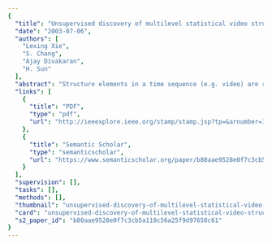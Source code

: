 ```yaml
---
{
  "title": "Unsupervised discovery of multilevel statistical video structures using hierarchical hidden Markov models",
  "date": "2003-07-06",
  "authors": [
    "Lexing Xie",
    "S. Chang",
    "Ajay Divakaran",
    "H. Sun"
  ],
  "abstract": "Structure elements in a time sequence (e.g. video) are repetitive segments with consistent deterministic or stochastic characteristics. While most existing work in detecting structures follows a supervised paradigm, we propose a fully unsupervised statistical solution in this paper. We present a unified approach to structure discovery from long video sequences as simultaneously finding the statistical descriptions of structure and locating segments that matches the descriptions. We model the multilevel statistical structure as hierarchical hidden Markov models, and present efficient algorithms for learning both the parameters and the model structure. When tested on a specific domain, soccer video, the unsupervised learning scheme achieves very promising results: it automatically discovers the statistical descriptions of high-level structures, and at the same time achieves even slightly better accuracy in detecting discovered structures in unlabelled videos than a supervised approach designed with domain knowledge and trained with comparable hidden Markov models.",
  "links": [
    {
      "title": "PDF",
      "type": "pdf",
      "url": "http://ieeexplore.ieee.org/stamp/stamp.jsp?tp=&arnumber=1221240"
    },
    {
      "title": "Semantic Scholar",
      "type": "semanticscholar",
      "url": "https://www.semanticscholar.org/paper/b80aae9528e0f7c3cb5a110c56a25f9d97658c61"
    }
  ],
  "supervision": [],
  "tasks": [],
  "methods": [],
  "thumbnail": "unsupervised-discovery-of-multilevel-statistical-video-structures-using-hierarchical-hidden-markov-models-thumb.jpg",
  "card": "unsupervised-discovery-of-multilevel-statistical-video-structures-using-hierarchical-hidden-markov-models-card.jpg",
  "s2_paper_id": "b80aae9528e0f7c3cb5a110c56a25f9d97658c61"
}
---
```


